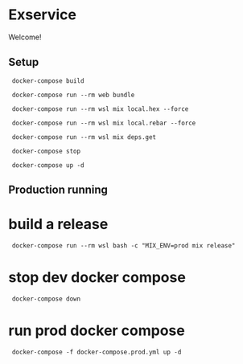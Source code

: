 # Exservice

Welcome!

## Setup

```
 docker-compose build
```

```
 docker-compose run --rm web bundle
```

```
 docker-compose run --rm wsl mix local.hex --force
```

```
 docker-compose run --rm wsl mix local.rebar --force
```

```
 docker-compose run --rm wsl mix deps.get
```

```
 docker-compose stop
```

```
 docker-compose up -d
```


## Production running

# build a release
```
 docker-compose run --rm wsl bash -c "MIX_ENV=prod mix release"
```

# stop dev docker compose
```
 docker-compose down
```

# run prod docker compose
```
 docker-compose -f docker-compose.prod.yml up -d
```
